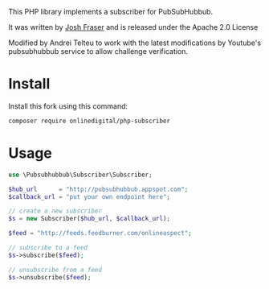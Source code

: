 This PHP library implements a subscriber for PubSubHubbub.

It was written by [Josh Fraser](http://joshfraser.com) and is released under the Apache 2.0 License

Modified by Andrei Telteu to work with the latest modifications by Youtube's pubsubhubbub service to allow challenge verification.

# Install
Install this fork using this command:
```bash
composer require onlinedigital/php-subscriber
```

# Usage
```php
use \Pubsubhubbub\Subscriber\Subscriber;

$hub_url      = "http://pubsubhubbub.appspot.com";
$callback_url = "put your own endpoint here";

// create a new subscriber
$s = new Subscriber($hub_url, $callback_url);

$feed = "http://feeds.feedburner.com/onlineaspect";

// subscribe to a feed
$s->subscribe($feed);

// unsubscribe from a feed
$s->unsubscribe($feed);
```
